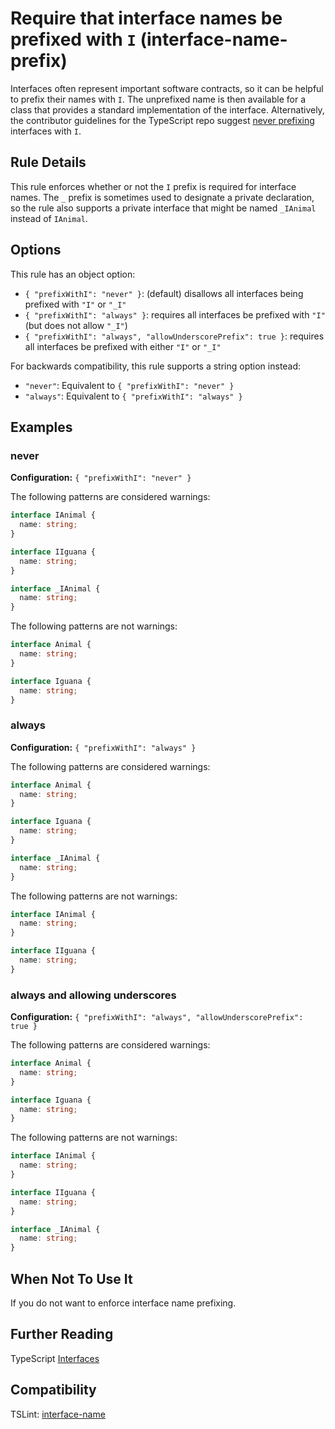 # Require that interface names be prefixed with `I` (interface-name-prefix)

Interfaces often represent important software contracts, so it can be helpful to prefix their names with `I`.
The unprefixed name is then available for a class that provides a standard implementation of the interface.
Alternatively, the contributor guidelines for the TypeScript repo suggest
[never prefixing](https://github.com/Microsoft/TypeScript/wiki/Coding-guidelines#names) interfaces with `I`.

## Rule Details

This rule enforces whether or not the `I` prefix is required for interface names.
The `_` prefix is sometimes used to designate a private declaration, so the rule also supports a private interface
that might be named `_IAnimal` instead of `IAnimal`.

## Options

This rule has an object option:

- `{ "prefixWithI": "never" }`: (default) disallows all interfaces being prefixed with `"I"` or `"_I"`
- `{ "prefixWithI": "always" }`: requires all interfaces be prefixed with `"I"` (but does not allow `"_I"`)
- `{ "prefixWithI": "always", "allowUnderscorePrefix": true }`: requires all interfaces be prefixed with
  either `"I"` or `"_I"`

For backwards compatibility, this rule supports a string option instead:

- `"never"`: Equivalent to `{ "prefixWithI": "never" }`
- `"always"`: Equivalent to `{ "prefixWithI": "always" }`

## Examples

### never

**Configuration:** `{ "prefixWithI": "never" }`

The following patterns are considered warnings:

```ts
interface IAnimal {
  name: string;
}

interface IIguana {
  name: string;
}

interface _IAnimal {
  name: string;
}
```

The following patterns are not warnings:

```ts
interface Animal {
  name: string;
}

interface Iguana {
  name: string;
}
```

### always

**Configuration:** `{ "prefixWithI": "always" }`

The following patterns are considered warnings:

```ts
interface Animal {
  name: string;
}

interface Iguana {
  name: string;
}

interface _IAnimal {
  name: string;
}
```

The following patterns are not warnings:

```ts
interface IAnimal {
  name: string;
}

interface IIguana {
  name: string;
}
```

### always and allowing underscores

**Configuration:** `{ "prefixWithI": "always", "allowUnderscorePrefix": true }`

The following patterns are considered warnings:

```ts
interface Animal {
  name: string;
}

interface Iguana {
  name: string;
}
```

The following patterns are not warnings:

```ts
interface IAnimal {
  name: string;
}

interface IIguana {
  name: string;
}

interface _IAnimal {
  name: string;
}
```

## When Not To Use It

If you do not want to enforce interface name prefixing.

## Further Reading

TypeScript [Interfaces](https://www.typescriptlang.org/docs/handbook/interfaces.html)

## Compatibility

TSLint: [interface-name](https://palantir.github.io/tslint/rules/interface-name/)

